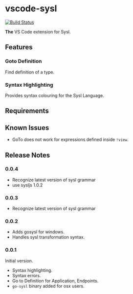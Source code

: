 # vscode-sysl

[![Build Status](https://travis-ci.org/anz-bank/vscode-sysl.svg?branch=master)](https://travis-ci.org/anz-bank/vscode-sysl)

**The** VS Code extension for Sysl.

## Features

### Goto Definition

Find definition of a type.

### Syntax Highlighting

Provides syntax colouring for the Sysl Language.

## Requirements

## Known Issues
- GoTo does not work for expressions defined inside `!view`.

## Release Notes

### 0.0.4
- Recognize latest version of sysl grammar
- use sysljs 1.0.2

### 0.0.3
- Recognize latest version of sysl grammar

### 0.0.2
- Adds gosysl for windows.
- Handles sysl transformation syntax.

### 0.0.1

Initial version.
- Syntax highlighting.
- Syntax errors.
- Go to Definition for Application, Endpoints.
- `go-sysl` binary added for osx users.
